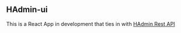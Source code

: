 ## HAdmin-ui

This is a React App in development that ties in with [HAdmin Rest API](https://github.com/yakampe/HAdmin)
